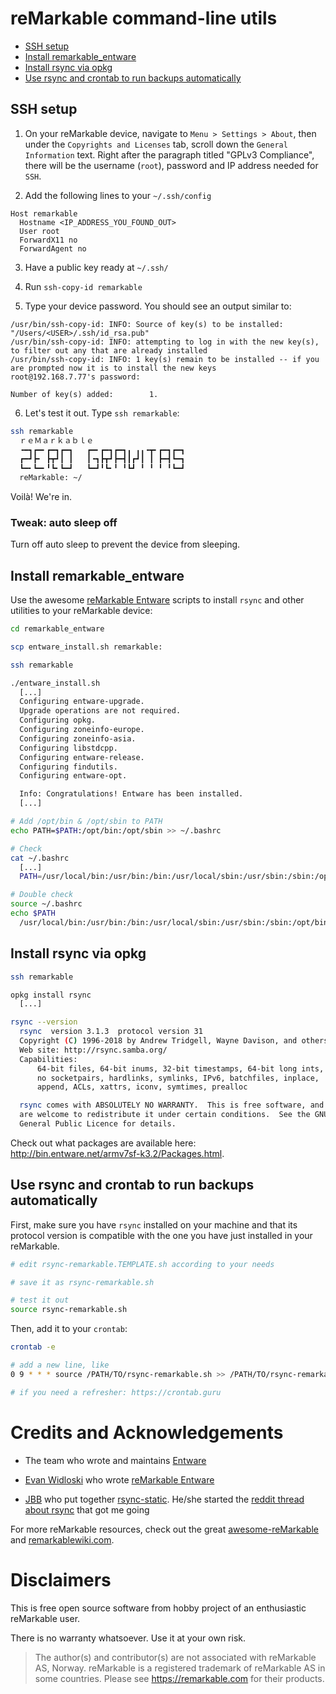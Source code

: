 
# reMarkable command-line utils

- [SSH setup](#SSH-setup)
- [Install remarkable_entware]()
- [Install rsync via opkg]()
- [Use rsync and crontab to run backups automatically]()

## SSH setup

1. On your reMarkable device, navigate to `Menu > Settings > About`, then under the `Copyrights and Licenses` tab, scroll down the `General Information` text. Right after the paragraph titled "GPLv3 Compliance", there will be the username (`root`), password and IP address needed for `SSH`.

2. Add the following lines to your `~/.ssh/config`

```
Host remarkable
  Hostname <IP_ADDRESS_YOU_FOUND_OUT>
  User root
  ForwardX11 no
  ForwardAgent no    
```

3. Have a public key ready at `~/.ssh/`

4. Run `ssh-copy-id remarkable`

5. Type your device password. You should see an output similar to:

```
/usr/bin/ssh-copy-id: INFO: Source of key(s) to be installed: "/Users/<USER>/.ssh/id_rsa.pub"
/usr/bin/ssh-copy-id: INFO: attempting to log in with the new key(s), to filter out any that are already installed
/usr/bin/ssh-copy-id: INFO: 1 key(s) remain to be installed -- if you are prompted now it is to install the new keys
root@192.168.7.77's password:

Number of key(s) added:        1.
```

6. Let's test it out. Type `ssh remarkable`:

```sh
ssh remarkable
  ｒｅＭａｒｋａｂｌｅ
  ╺━┓┏━╸┏━┓┏━┓   ┏━╸┏━┓┏━┓╻ ╻╻╺┳╸┏━┓┏━┓
  ┏━┛┣╸ ┣┳┛┃ ┃   ┃╺┓┣┳┛┣━┫┃┏┛┃ ┃ ┣━┫┗━┓
  ┗━╸┗━╸╹┗╸┗━┛   ┗━┛╹┗╸╹ ╹┗┛ ╹ ╹ ╹ ╹┗━┛
  reMarkable: ~/
```

Voilà! We're in.

### Tweak: auto sleep off

Turn off auto sleep to prevent the device from sleeping.

## Install remarkable_entware

Use the awesome [reMarkable Entware](https://github.com/Evidlo/remarkable_entware) scripts to install `rsync` and other utilities to your reMarkable device:

```sh
cd remarkable_entware

scp entware_install.sh remarkable:

ssh remarkable

./entware_install.sh
  [...]
  Configuring entware-upgrade.
  Upgrade operations are not required.
  Configuring opkg.
  Configuring zoneinfo-europe.
  Configuring zoneinfo-asia.
  Configuring libstdcpp.
  Configuring entware-release.
  Configuring findutils.
  Configuring entware-opt.

  Info: Congratulations! Entware has been installed.
  [...]

# Add /opt/bin & /opt/sbin to PATH
echo PATH=$PATH:/opt/bin:/opt/sbin >> ~/.bashrc

# Check
cat ~/.bashrc
  [...]
  PATH=/usr/local/bin:/usr/bin:/bin:/usr/local/sbin:/usr/sbin:/sbin:/opt/bin:/opt/sbin

# Double check
source ~/.bashrc
echo $PATH
  /usr/local/bin:/usr/bin:/bin:/usr/local/sbin:/usr/sbin:/sbin:/opt/bin:/opt/sbin
```

## Install rsync via opkg

```sh
ssh remarkable

opkg install rsync
  [...]

rsync --version
  rsync  version 3.1.3  protocol version 31
  Copyright (C) 1996-2018 by Andrew Tridgell, Wayne Davison, and others.
  Web site: http://rsync.samba.org/
  Capabilities:
      64-bit files, 64-bit inums, 32-bit timestamps, 64-bit long ints,
      no socketpairs, hardlinks, symlinks, IPv6, batchfiles, inplace,
      append, ACLs, xattrs, iconv, symtimes, prealloc

  rsync comes with ABSOLUTELY NO WARRANTY.  This is free software, and you
  are welcome to redistribute it under certain conditions.  See the GNU
  General Public Licence for details.
```

Check out what packages are available here: http://bin.entware.net/armv7sf-k3.2/Packages.html.

## Use rsync and crontab to run backups automatically

First, make sure you have `rsync` installed on your machine and that its protocol version is compatible with the one you have just installed in your reMarkable.

```sh
# edit rsync-remarkable.TEMPLATE.sh according to your needs

# save it as rsync-remarkable.sh

# test it out
source rsync-remarkable.sh
```

Then, add it to your `crontab`:

```sh
crontab -e

# add a new line, like
0 9 * * * source /PATH/TO/rsync-remarkable.sh >> /PATH/TO/rsync-remarkable.log 2>&1

# if you need a refresher: https://crontab.guru
```

# Credits and Acknowledgements

- The team who wrote and maintains [Entware](https://github.com/Entware/Entware)

- [Evan Widloski](http://evan.widloski.com) who wrote [reMarkable Entware](https://github.com/Evidlo/remarkable_entware)

- [JBB](https://jbbgameich.github.io) who put together [rsync-static](https://github.com/JBBgameich/rsync-static). He/she started the [reddit thread about rsync](https://www.reddit.com/r/RemarkableTablet/comments/atkrs7/rsync_on_remarkable/) that got me going

For more reMarkable resources, check out the great [awesome-reMarkable](https://github.com/reHackable/awesome-reMarkable) and [remarkablewiki.com](https://remarkablewiki.com/).

# Disclaimers

This is free open source software from hobby project of an enthusiastic reMarkable user.

There is no warranty whatsoever. Use it at your own risk.

> The author(s) and contributor(s) are not associated with reMarkable AS, Norway. reMarkable is a registered trademark of reMarkable AS in some countries. Please see https://remarkable.com for their products.
